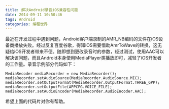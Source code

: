 ```yaml
---
title: 解决Android录音iOS兼容性问题
date: 2014-09-11 10:50:46
tags: Android
categories: 编程世界
---
```


最近在开发过程中遇到问题，Android客户端录制的AMR_NB编码的文件在iOS设备商播放失败。经过反复百度谷歌，得知iOS需要借助AmrToWave的转换，这无疑给iOS开发者带来不便。随即想到更改录音时的参数，经过测试，使用AAC可以解决该问题，而且Android本身使用MediaPlayer类播放即可，减轻了iOS开发者的工作量。录音示例部分代码如下：

```
MediaRecoder mediaRecorder = new MediaRecorder();
mediaRecorder.setAudioSource(MediaRecorder.AudioSource.MIC);
mediaRecorder.setOutputFormat(MediaRecorder.OutputFormat.THREE_GPP);
mediaRecorder.setOutputFile(APPCFG.VOICE_FILE);
mediaRecorder.setAudioEncoder(MediaRecorder.AudioEncoder.AAC);
```

希望上面的代码片对你有帮助。